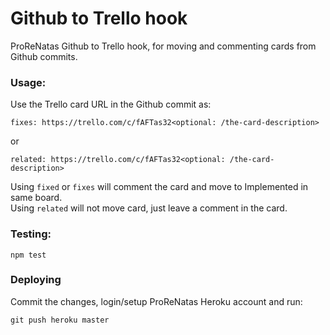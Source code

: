 
# Github to Trello hook

ProReNatas Github to Trello hook, for moving and commenting cards from Github commits.

### Usage:

Use the Trello card URL in the Github commit as:

	fixes: https://trello.com/c/fAFTas32<optional: /the-card-description>

or

	related: https://trello.com/c/fAFTas32<optional: /the-card-description>

Using `fixed` or `fixes` will comment the card and move to Implemented in same board.  
Using `related` will not move card, just leave a comment in the card.

### Testing:

	npm test

### Deploying

Commit the changes, login/setup ProReNatas Heroku account and run:

	git push heroku master
